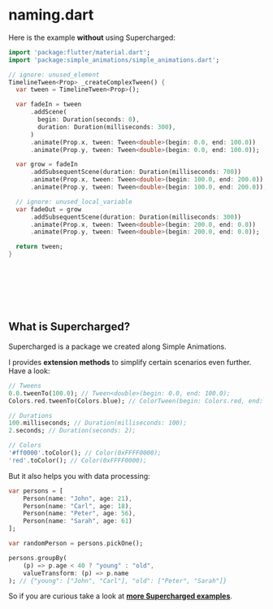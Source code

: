 # naming.dart

Here is the example **without** using Supercharged: 

```dart
import 'package:flutter/material.dart';
import 'package:simple_animations/simple_animations.dart';

// ignore: unused_element
TimelineTween<Prop> _createComplexTween() {
  var tween = TimelineTween<Prop>();

  var fadeIn = tween
      .addScene(
        begin: Duration(seconds: 0),
        duration: Duration(milliseconds: 300),
      )
      .animate(Prop.x, tween: Tween<double>(begin: 0.0, end: 100.0))
      .animate(Prop.y, tween: Tween<double>(begin: 0.0, end: 100.0));

  var grow = fadeIn
      .addSubsequentScene(duration: Duration(milliseconds: 700))
      .animate(Prop.x, tween: Tween<double>(begin: 100.0, end: 200.0))
      .animate(Prop.y, tween: Tween<double>(begin: 100.0, end: 200.0));

  // ignore: unused_local_variable
  var fadeOut = grow
      .addSubsequentScene(duration: Duration(milliseconds: 300))
      .animate(Prop.x, tween: Tween<double>(begin: 200.0, end: 0.0))
      .animate(Prop.y, tween: Tween<double>(begin: 200.0, end: 0.0));

  return tween;
}

```

&nbsp;

&nbsp;

&nbsp;

## What is Supercharged?

Supercharged is a package we created along Simple Animations.

I provides **extension methods** to simplify certain scenarios even further. Have a look:

```dart
// Tweens
0.0.tweenTo(100.0); // Tween<double>(begin: 0.0, end: 100.0);
Colors.red.tweenTo(Colors.blue); // ColorTween(begin: Colors.red, end: Colors.blue);

// Durations
100.milliseconds; // Duration(milliseconds: 100);
2.seconds; // Duration(seconds: 2);

// Colors
'#ff0000'.toColor(); // Color(0xFFFF0000);
'red'.toColor(); // Color(0xFFFF0000);
```

But it also helps you with data processing:

```dart
var persons = [
    Person(name: "John", age: 21),
    Person(name: "Carl", age: 18),
    Person(name: "Peter", age: 56),
    Person(name: "Sarah", age: 61)
];

var randomPerson = persons.pickOne();

persons.groupBy(
    (p) => p.age < 40 ? "young" : "old",
    valueTransform: (p) => p.name
); // {"young": ["John", "Carl"], "old": ["Peter", "Sarah"]}
```

So if you are curious take a look at [**more Supercharged examples**](https://pub.dev/packages/supercharged).


